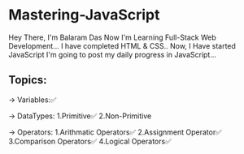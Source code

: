 # Mastering-JavaScript
Hey There, I'm Balaram Das 
Now I'm Learning Full-Stack Web Development...
I have completed HTML & CSS..
Now, I Have started JavaScript 
I'm going to post my daily progress in JavaScript...

## Topics:

-> Variables:✅

-> DataTypes:
    1.Primitive✅
    2.Non-Primitive
    
-> Operators:
    1.Arithmatic Operators✅
    2.Assignment Operator✅
    3.Comparison Operators✅
    4.Logical Operators✅
